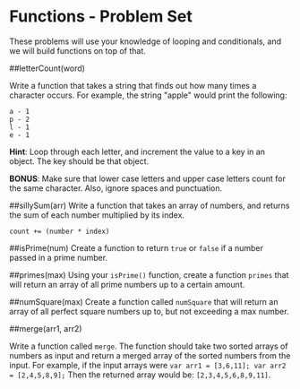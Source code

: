 # Functions - Problem Set
These problems will use your knowledge of looping and conditionals, and we will build functions on top of that.


##letterCount(word)

Write a function that takes a string that finds out how many times a character occurs.  For example, the string "apple" would print the following:

```
a - 1
p - 2
l - 1
e - 1
```

**Hint**: Loop through each letter, and increment the value to a key in an object. The key should be that object.

**BONUS**: Make sure that lower case letters and upper case letters count for the same character.  Also, ignore spaces and punctuation.

##sillySum(arr)
Write a function that takes an array of numbers, and returns the sum of each number multiplied by its index. 

`count += (number * index)`

##isPrime(num)
Create a function to return `true` or `false` if a number passed in a prime number.

##primes(max)
Using your `isPrime()` function, create a function `primes` that will return an array of all prime numbers up to a certain amount.

##numSquare(max)
Create a function called `numSquare` that will return an array of all perfect square numbers up to, but not exceeding a max number.

##merge(arr1, arr2)

Write a function called ```merge```.  The function should take two sorted arrays of numbers as input and return a merged array of the sorted numbers from the input.  For example, if the input arrays were `var arr1 = [3,6,11]; var arr2 = [2,4,5,8,9];`  Then the returned array would be: `[2,3,4,5,6,8,9,11]`.
